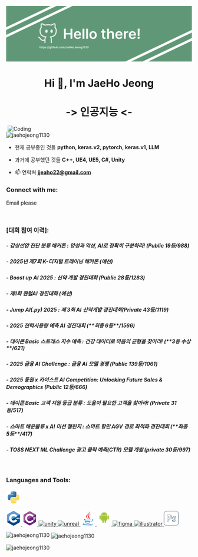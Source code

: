 ![JaeHoJeong Banner Image](./banner.png)
<h1 align="center">Hi 👋, I'm JaeHo Jeong</h1>
<h1 align="center"> -> 인공지능 <- </h3>
<img align="right" alt="Coding" width="500" src="https://i.pinimg.com/originals/9c/02/51/9c0251bcbf1114821afc3551ddb64b00.gif">

<p align="left"> <img src="https://komarev.com/ghpvc/?username=jaehojeong1130&label=Profile%20views&color=0e75b6&style=flat" alt="jaehojeong1130" /> </p>

- 현재 공부중인 것들 **python, keras.v2, pytorch, keras.v1, LLM**
- 과거에 공부했던 것들 **C++, UE4, UE5, C#, Unity**

- 📫 연락처 **jjeaho22@gmail.com**

<h3 align="left">Connect with me:</h3>
Email please
<p align="left">
</p>
<br>
<h3 align="left">[대회 참여 이력]:</h3>
<h5>- 갑상선암 진단 분류 해커톤 : 양성과 악성, AI로 정확히 구분하라! (Public 19등/988)</h5>
<h5>- 2025년 제7회 K-디지털 트레이닝 해커톤 (예선)</h5>
<h5>- Boost up AI 2025 : 신약 개발 경진대회 (Public 28등/1283)</h5>
<h5>- 제1회 퀀텀AI 경진대회 (예선)</h5>
<h5>- Jump AI(.py) 2025 : 제 3회 AI 신약개발 경진대회(Private 43등/1119)</h5>
<h5>- 2025 전력사용량 예측 AI 경진대회 (**최종 6등**/1566)</h5>
<h5>- 데이콘 Basic 스트레스 지수 예측 : 건강 데이터로 마음의 균형을 찾아라! (**3등 수상**/621)</h5>
<h5>- 2025 금융 AI Challenge : 금융 AI 모델 경쟁 (Public 139등/1061)</h5>
<h5>- 2025 동원 x 카이스트 AI Competition: Unlocking Future Sales & Demographics (Public 12등/666)</h5>
<h5>- 데이콘 Basic 고객 지원 등급 분류 : 도움이 필요한 고객을 찾아라! (Private 31등/517)</h5>
<h5>- 스마트 해운물류 x AI 미션 챌린지 : 스마트 항만 AGV 경로 최적화 경진대회 (**최종 5등**/417)</h5>
<h5>- TOSS NEXT ML Challenge 광고 클릭 예측(CTR) 모델 개발 (private 30등/997)</h5>
<br>
<h3 align="left">Languages and Tools:</h3>
  <a href="https://www.python.org" target="_blank" rel="noreferrer"> <img src="https://raw.githubusercontent.com/devicons/devicon/master/icons/python/python-original.svg" alt="python" width="40" height="40"/> </a>
<p align="left"> <a href="https://www.w3schools.com/cpp/" target="_blank" rel="noreferrer"> <img src="https://raw.githubusercontent.com/devicons/devicon/master/icons/cplusplus/cplusplus-original.svg" alt="cplusplus" width="40" height="40"/> </a>
  <a href="https://www.w3schools.com/cs/" target="_blank" rel="noreferrer"> <img src="https://raw.githubusercontent.com/devicons/devicon/master/icons/csharp/csharp-original.svg" alt="csharp" width="40" height="40"/> </a>
  <a href="https://unity.com/" target="_blank" rel="noreferrer"> <img src="https://www.vectorlogo.zone/logos/unity3d/unity3d-icon.svg" alt="unity" width="40" height="40"/> </a>
  <a href="https://unrealengine.com/" target="_blank" rel="noreferrer"> <img src="https://raw.githubusercontent.com/kenangundogan/fontisto/036b7eca71aab1bef8e6a0518f7329f13ed62f6b/icons/svg/brand/unreal-engine.svg" alt="unreal" width="40" height="40"/> </a>
  <a href="https://www.java.com" target="_blank" rel="noreferrer"> <img src="https://raw.githubusercontent.com/devicons/devicon/master/icons/java/java-original.svg" alt="java" width="40" height="40"/> </a>
  <a href="https://developer.android.com" target="_blank" rel="noreferrer"> <img src="https://raw.githubusercontent.com/devicons/devicon/master/icons/android/android-original-wordmark.svg" alt="android" width="40" height="40"/> </a>  
  <a href="https://www.figma.com/" target="_blank" rel="noreferrer"> <img src="https://www.vectorlogo.zone/logos/figma/figma-icon.svg" alt="figma" width="40" height="40"/> </a>
  <a href="https://www.adobe.com/in/products/illustrator.html" target="_blank" rel="noreferrer"> <img src="https://www.vectorlogo.zone/logos/adobe_illustrator/adobe_illustrator-icon.svg" alt="illustrator" width="40" height="40"/> </a>
  <a href="https://www.photoshop.com/en" target="_blank" rel="noreferrer"> <img src="https://raw.githubusercontent.com/devicons/devicon/master/icons/photoshop/photoshop-line.svg" alt="photoshop" width="40" height="40"/> </a> </p>

<p><img align="left" src="https://github-readme-stats.vercel.app/api/top-langs?username=jaehojeong1130&show_icons=true&locale=en&layout=compact" alt="jaehojeong1130" /></p>

<p>&nbsp;<img align="center" src="https://github-readme-stats.vercel.app/api?username=jaehojeong1130&show_icons=true&locale=en" alt="jaehojeong1130" /></p>

<p><img align="center" src="https://github-readme-streak-stats.herokuapp.com/?user=jaehojeong1130&" alt="jaehojeong1130" /></p>
